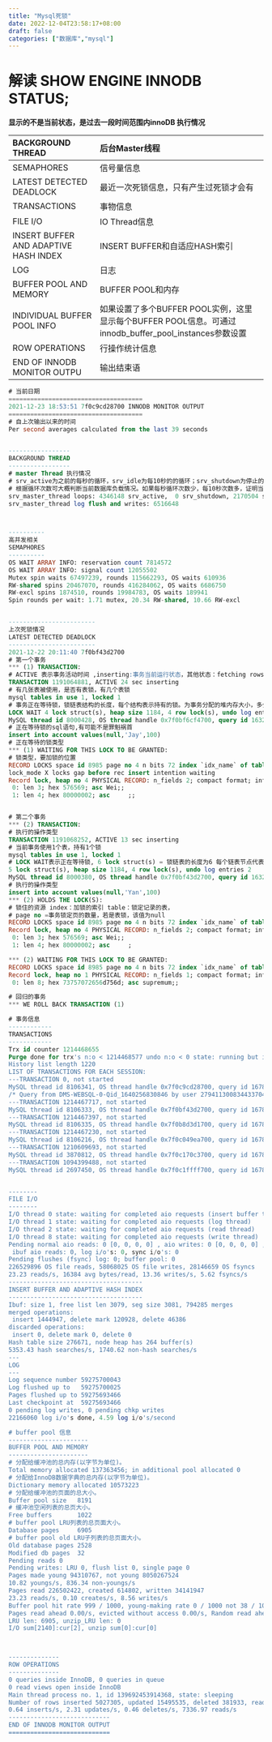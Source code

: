 ```yaml
---
title: "Mysql死锁"
date: 2022-12-04T23:58:17+08:00
draft: false
categories: ["数据库","mysql"]
---
```




# 解读 SHOW ENGINE INNODB STATUS;

**显示的不是当前状态，是过去一段时间范围内innoDB 执行情况**

| BACKGROUND THREAD                     | 后台Master线程                                               |
| :------------------------------------ | :----------------------------------------------------------- |
| SEMAPHORES                            | 信号量信息                                                   |
| LATEST DETECTED DEADLOCK              | 最近一次死锁信息，只有产生过死锁才会有                       |
| TRANSACTIONS                          | 事物信息                                                     |
| FILE I/O                              | IO Thread信息                                                |
| INSERT BUFFER AND ADAPTIVE HASH INDEX | INSERT BUFFER和自适应HASH索引                                |
| LOG                                   | 日志                                                         |
| BUFFER POOL AND MEMORY                | BUFFER POOL和内存                                            |
| INDIVIDUAL BUFFER POOL INFO           | 如果设置了多个BUFFER POOL实例，这里显示每个BUFFER POOL信息。可通过innodb_buffer_pool_instances参数设置 |
| ROW OPERATIONS‍‍                        | 行操作统计信息‍‍                                               |
| END OF INNODB MONITOR OUTPU           | 输出结束语                                                   |

```sql
# 当前日期
=====================================
2021-12-23 18:53:51 7f0c9cd28700 INNODB MONITOR OUTPUT
=====================================
# 自上次输出以来的时间
Per second averages calculated from the last 39 seconds


-----------------
BACKGROUND THREAD
-----------------
# master Thread 执行情况
# srv_active为之前的每秒的循环，srv_idle为每10秒的的循环；srv_shutdown为停止的循环，通常为0，只在MySQL关闭时才会增加。
# 根据循环次数可大概判断当前数据库负载情况。如果每秒循环次数少，每10秒次数多，证明当前负载很低；如果每秒循环次数多，每10秒次数少，远大于10：1，证明当前负载很高。
srv_master_thread loops: 4346148 srv_active,  0 srv_shutdown, 2170504 srv_idle
srv_master_thread log flush and writes: 6516648



----------
高并发相关
SEMAPHORES
----------
OS WAIT ARRAY INFO: reservation count 7814572
OS WAIT ARRAY INFO: signal count 12055502
Mutex spin waits 67497239, rounds 115662293, OS waits 610936
RW-shared spins 20467070, rounds 416284062, OS waits 6686750
RW-excl spins 1874510, rounds 19984783, OS waits 189941
Spin rounds per wait: 1.71 mutex, 20.34 RW-shared, 10.66 RW-excl


------------------------
上次死锁情况
LATEST DETECTED DEADLOCK
------------------------
2021-12-22 20:11:40 7f0bf43d2700
# 第一个事务
*** (1) TRANSACTION:
# ACTIVE 表示事务活动时间 ,inserting:事务当前运行状态，其他状态：fetching rows，updating，deleting，inserting
TRANSACTION 1191064881, ACTIVE 24 sec inserting
# 有几张表被使用，是否有表锁，有几个表锁
mysql tables in use 1, locked 1
# 事务正在等待锁，锁链表结构的长度，每个结构表示持有的锁。为事务分配的堆内存大小，多少个行锁，有多少 undo 操作
LOCK WAIT 4 lock struct(s), heap size 1184, 4 row lock(s), undo log entries 2
MySQL thread id 8000428, OS thread handle 0x7f0bf6cf4700, query id 1632526539 218.106.117.210 saas update
# 正在等待锁的sql语句,有可能不是罪魁祸首
insert into account values(null,'Jay',100)
# 正在等待的锁类型
*** (1) WAITING FOR THIS LOCK TO BE GRANTED:
# 锁类型，要加锁的位置
RECORD LOCKS space id 8985 page no 4 n bits 72 index `idx_name` of table `logs`.`account` trx id 1191064881 
lock_mode X locks gap before rec insert intention waiting
Record lock, heap no 4 PHYSICAL RECORD: n_fields 2; compact format; info bits 0
 0: len 3; hex 576569; asc Wei;;
 1: len 4; hex 80000002; asc     ;;


# 第二个事务
*** (2) TRANSACTION:
# 执行的操作类型
TRANSACTION 1191068252, ACTIVE 13 sec inserting
# 当前事务使用1个表，持有1个锁
mysql tables in use 1, locked 1
# LOCK WAIT表示正在等待锁, 6 lock struct(s) = 锁链表的长度为6 每个链表节点代表该事务持有的一个锁结构；heap size=表示事务分配的锁堆内存大小；5 row lock(s) = 该事物持有锁的个数
5 lock struct(s), heap size 1184, 4 row lock(s), undo log entries 2
MySQL thread id 8000380, OS thread handle 0x7f0bf43d2700, query id 1632530059 218.106.117.210 saas update
# 执行的操作类型
insert into account values(null,'Yan',100)
*** (2) HOLDS THE LOCK(S):
# 锁住的资源 index：加锁的索引 table：锁定记录的表，
# page no =事务锁定页的数量，若是表锁，该值为null
RECORD LOCKS space id 8985 page no 4 n bits 72 index `idx_name` of table `logs`.`account` trx id 1191068252 lock_mode X locks gap before rec
Record lock, heap no 4 PHYSICAL RECORD: n_fields 2; compact format; info bits 0
 0: len 3; hex 576569; asc Wei;;
 1: len 4; hex 80000002; asc     ;

*** (2) WAITING FOR THIS LOCK TO BE GRANTED:
RECORD LOCKS space id 8985 page no 4 n bits 72 index `idx_name` of table `logs`.`account` trx id 1191068252 lock_mode X insert intention waiting
Record lock, heap no 1 PHYSICAL RECORD: n_fields 1; compact format; info bits 0
 0: len 8; hex 73757072656d756d; asc supremum;;

# 回归的事务
*** WE ROLL BACK TRANSACTION (1)

# 事务信息
------------
TRANSACTIONS
------------
Trx id counter 1214468655
Purge done for trx's n:o < 1214468577 undo n:o < 0 state: running but idle
History list length 1220
LIST OF TRANSACTIONS FOR EACH SESSION:
---TRANSACTION 0, not started
MySQL thread id 8106341, OS thread handle 0x7f0c9cd28700, query id 1678904121 11.192.101.45 saas init
/* Query from DMS-WEBSQL-0-Qid_1640256830846 by user 279411300834433704 */ SHOW ENGINE INNODB STATUS
---TRANSACTION 1214467717, not started
MySQL thread id 8106333, OS thread handle 0x7f0bf43d2700, query id 1678902294 10.31.145.66 saas
---TRANSACTION 1214467397, not started
MySQL thread id 8106335, OS thread handle 0x7f0b8d3d1700, query id 1678901639 10.31.151.204 saas
---TRANSACTION 1214467230, not started
MySQL thread id 8106216, OS thread handle 0x7f0c049ea700, query id 1678901353 10.30.45.75 saas、
---TRANSACTION 1210609693, not started
MySQL thread id 3870812, OS thread handle 0x7f0c170c3700, query id 1678901177 10.31.145.188 saas
---TRANSACTION 1094399488, not started
MySQL thread id 2697450, OS thread handle 0x7f0c1ffff700, query id 1678894754 192.168.16.1 saas


--------
FILE I/O
--------
I/O thread 0 state: waiting for completed aio requests (insert buffer thread)
I/O thread 1 state: waiting for completed aio requests (log thread)
I/O thread 2 state: waiting for completed aio requests (read thread)
I/O thread 8 state: waiting for completed aio requests (write thread)
Pending normal aio reads: 0 [0, 0, 0, 0] , aio writes: 0 [0, 0, 0, 0] ,
 ibuf aio reads: 0, log i/o's: 0, sync i/o's: 0
Pending flushes (fsync) log: 0; buffer pool: 0
226529896 OS file reads, 58068025 OS file writes, 28146659 OS fsyncs
23.23 reads/s, 16384 avg bytes/read, 13.36 writes/s, 5.62 fsyncs/s
-------------------------------------
INSERT BUFFER AND ADAPTIVE HASH INDEX
-------------------------------------
Ibuf: size 1, free list len 3079, seg size 3081, 794285 merges
merged operations:
 insert 1444947, delete mark 120928, delete 46386
discarded operations:
 insert 0, delete mark 0, delete 0
Hash table size 276671, node heap has 264 buffer(s)
5353.43 hash searches/s, 1740.62 non-hash searches/s
---
LOG
---
Log sequence number 59275700043
Log flushed up to   59275700025
Pages flushed up to 59275693466
Last checkpoint at  59275693466
0 pending log writes, 0 pending chkp writes
22166060 log i/o's done, 4.59 log i/o's/second

# buffer pool 信息
----------------------
BUFFER POOL AND MEMORY
----------------------
# 分配给缓冲池的总内存(以字节为单位)。
Total memory allocated 137363456; in additional pool allocated 0
# 分配给InnoDB数据字典的总内存(以字节为单位)。
Dictionary memory allocated 10573223
# 分配给缓冲池的页面的总大小。
Buffer pool size   8191
# 缓冲池空闲列表的总页大小。
Free buffers       1022
# buffer pool LRU列表的总页面大小。
Database pages     6905
# buffer pool old LRU子列表的总页面大小。
Old database pages 2528
Modified db pages  32
Pending reads 0
Pending writes: LRU 0, flush list 0, single page 0
Pages made young 94310767, not young 8050267524
10.82 youngs/s, 836.34 non-youngs/s
Pages read 226502422, created 614802, written 34141947
23.23 reads/s, 0.10 creates/s, 8.56 writes/s
Buffer pool hit rate 999 / 1000, young-making rate 0 / 1000 not 38 / 1000
Pages read ahead 0.00/s, evicted without access 0.00/s, Random read ahead 0.00/s
LRU len: 6905, unzip_LRU len: 0
I/O sum[2140]:cur[2], unzip sum[0]:cur[0]



--------------
ROW OPERATIONS
--------------
0 queries inside InnoDB, 0 queries in queue
0 read views open inside InnoDB
Main thread process no. 1, id 139692453914368, state: sleeping
Number of rows inserted 5027305, updated 15495535, deleted 381933, read 64931462045
0.64 inserts/s, 2.31 updates/s, 0.46 deletes/s, 7336.97 reads/s
----------------------------
END OF INNODB MONITOR OUTPUT
============================

```

